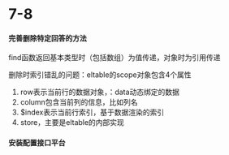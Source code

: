 # 7-8

#### 完善删除特定回答的方法

find函数返回基本类型时（包括数组）为值传递，对象时为引用传递

删除时索引错乱的问题：eltable的scope对象包含4个属性

1. row表示当前行的数据对象，：data动态绑定的数据
2. column包含当前列的信息，比如列名
3. $index表示当前行索引，基于数据渲染的索引
4. store，主要是eltable的内部实现



#### 安装配置接口平台
